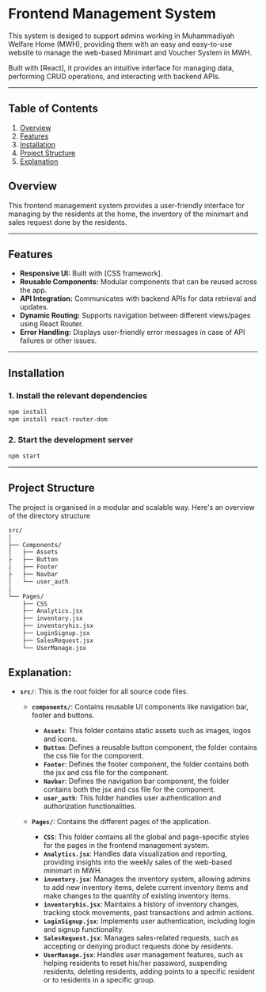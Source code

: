 # Frontend Management System

This system is desiged to support admins working in Muhammadiyah Welfare Home (MWH), providing them with an easy and easy-to-use website to manage the web-based Minimart and Voucher System in MWH.   

 Built with [React], it provides an intuitive interface for managing data, performing CRUD operations, and interacting with backend APIs.

---

## Table of Contents

1. [Overview](#overview)
2. [Features](#features)
3. [Installation](#installation)
4. [Project Structure](#project-structure)
5. [Explanation](#explanation)

## Overview

This frontend management system provides a user-friendly interface for managing by the residents at the home, the inventory of the minimart and sales request done by the residents. 

---

## Features

- **Responsive UI:** Built with [CSS framework].
- **Reusable Components:** Modular components that can be reused across the app.
- **API Integration:** Communicates with backend APIs for data retrieval and updates.
- **Dynamic Routing:** Supports navigation between different views/pages using React Router.
- **Error Handling:** Displays user-friendly error messages in case of API failures or other issues.

---

## Installation

### 1. Install the relevant dependencies
```bash
npm install
npm install react-router-dom
```

### 2. Start the development server
```bash
npm start
```

---

## Project Structure

The project is organised in a modular and scalable way. Here's an overview of the directory structure 

```bash
src/
│
├── Components/
│   ├── Assets
├   ├── Button
│   ├── Footer
├   ├── Navbar
│   └── user_auth
│
└── Pages/
    ├── CSS
    ├── Analytics.jsx
    ├── inventory.jsx
    ├── inventoryhis.jsx
    ├── LoginSignup.jsx
    ├── SalesRequest.jsx
    └── UserManage.jsx
```



## Explanation:

- **`src/`**: This is the root folder for all source code files.
  - **`components/`**: Contains reusable UI components like navigation bar, footer and buttons. 
    - **`Assets`**: This folder contains static assets such as images, logos and icons.
    - **`Button`**: Defines a reusable button component, the folder contains the css file for the component.
    - **`Footer`**: Defines the footer component, the folder contains both the jsx and css file for the component.
    - **`Navbar`**: Defines the navigation bar component, the folder contains both the jsx and css file for the component.
    - **`user_auth`**: This folder handles user authentication and authorization functionalities.
    

  - **`Pages/`**: Contains the different pages of the application.
    - **`CSS`**: This folder contains all the global and page-specific styles for the pages in the frontend management system. 
    - **`Analytics.jsx`**: Handles data visualization and reporting, providing insights into the weekly sales of the web-based minimart in MWH.
    - **`inventory.jsx`**: Manages the inventory system, allowing admins to add new inventory items, delete current inventory items and make changes to the quantity of existing inventory items.
    - **`inventoryhis.jsx`**: Maintains a history of inventory changes, tracking stock movements, past transactions and admin actions.
    - **`LoginSignup.jsx`**: Implements user authentication, including login and signup functionality.
    - **`SalesRequest.jsx`**: Manages sales-related requests, such as accepting or denying product requests done by residents.
    - **`UserManage.jsx`**: Handles user management features, such as helping residents to reset his/her password, suspending residents, deleting residents, adding points to a specific resident or to residents in a specific group.
